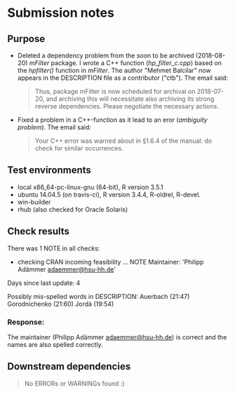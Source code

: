 # Submission notes

## Purpose
- Deleted a dependency problem from the soon to be archived (2018-08-20) *mFilter* package. I wrote a C++ function (*hp_filter_c.cpp*)
  based on the *hpfilter()* function in *mFilter*. The author "Mehmet Balcilar" now appears in the DESCRIPTION file as a contributor ("ctb").
  The email said:
  > Thus, package mFilter is now scheduled for archival on 2018-07-20, and archiving this will necessitate also
    archiving its strong reverse dependencies. Please negotiate the necessary actions.
  
- Fixed a problem in a C++-function as it lead to an eror (*ambiguity problem*). The email said:  
  > Your C++ error was warned about in §1.6.4 of the manual: do check for similar occurrences.
  
## Test environments
* local x86_64-pc-linux-gnu (64-bit), R version 3.5.1
* ubuntu 14.04.5 (on travis-ci),      R version 3.4.4, R-oldrel, R-devel.
* win-builder 
* rhub (also checked for Oracle Solaris)


## Check results
There was 1 NOTE in all checks:
  
* checking CRAN incoming feasibility ... NOTE
Maintainer: 'Philipp Adämmer <adaemmer@hsu-hh.de>'

Days since last update: 4

Possibly mis-spelled words in DESCRIPTION:
  Auerbach (21:47)
  Gorodnichenko (21:60)
  Jordà (19:54)
  
### Response: 
The maintainer (Philipp Adämmer <adaemmer@hsu-hh.de>) is correct and the names 
are also spelled correctly.    

## Downstream dependencies

  > No ERRORs or WARNINGs found :)
